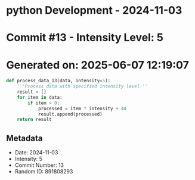 ﻿# python Development - 2024-11-03
# Commit #13 - Intensity Level: 5
# Generated on: 2025-06-07 12:19:07
```python
def process_data_13(data, intensity=5):
    '''Process data with specified intensity level'''
    result = []
    for item in data:
        if item > 0:
            processed = item * intensity + 44
            result.append(processed)
    return result
```
## Metadata
- Date: 2024-11-03
- Intensity: 5
- Commit Number: 13
- Random ID: 891808293
